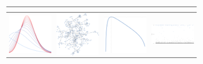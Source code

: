 
---
<table style="width:100%;">
 <tr>
  <td style="width:25%;">
   <img src="variational_EB.svg" style="width:auto; height:auto;">
  </td>
  <td style="width:25%;">
   <img src="random_graph.svg" style="width:auto; height:auto;">
  </td>
  <td style="width:25%;">
   <img src="plot_ml.svg" style="width:auto; height:auto;">
  </td>
  <td style="width:25%;">
   <img src="plot_ppi.svg" style="width:auto; height:auto;">
  </td>
 </tr>
</table>
 


<!--
**gleday/gleday** is a ✨ _special_ ✨ repository because its `README.md` (this file) appears on your GitHub profile.

Here are some ideas to get you started:

- 🔭 I’m currently working on ...
- 🌱 I’m currently learning ...
- 👯 I’m looking to collaborate on ...
- 🤔 I’m looking for help with ...
- 💬 Ask me about ...
- 📫 How to reach me: ...
- 😄 Pronouns: ...
- ⚡ Fun fact: ...
-->
